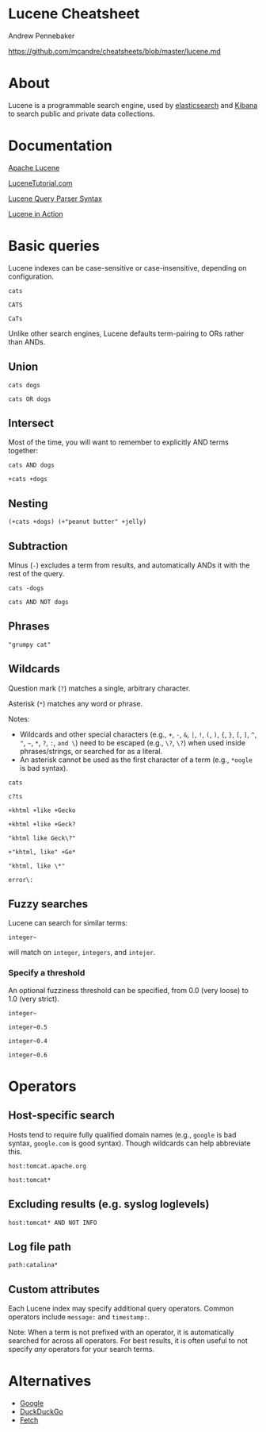 # Lucene Cheatsheet

Andrew Pennebaker

https://github.com/mcandre/cheatsheets/blob/master/lucene.md

# About

Lucene is a programmable search engine, used by [elasticsearch](http://www.elasticsearch.org/) and [Kibana](http://www.elasticsearch.org/overview/kibana/) to search public and private data collections.

# Documentation

[Apache Lucene](http://lucene.apache.org/)

[LuceneTutorial.com](http://www.lucenetutorial.com/lucene-query-syntax.html)

[Lucene Query Parser Syntax](http://lucene.apache.org/core/2_9_4/queryparsersyntax.html)

[Lucene in Action](http://www.amazon.com/dp/1933988177/)

# Basic queries

Lucene indexes can be case-sensitive or case-insensitive, depending on configuration.

```
cats

CATS

CaTs
```

Unlike other search engines, Lucene defaults term-pairing to ORs rather than ANDs.

## Union

```
cats dogs

cats OR dogs
```

## Intersect

Most of the time, you will want to remember to explicitly AND terms together:

```
cats AND dogs

+cats +dogs
```

## Nesting

```
(+cats +dogs) (+"peanut butter" +jelly)
```

## Subtraction

Minus (`-`) excludes a term from results, and automatically ANDs it with the rest of the query.

```
cats -dogs

cats AND NOT dogs
```

## Phrases

```
"grumpy cat"
```

## Wildcards

Question mark (`?`) matches a single, arbitrary character.

Asterisk (`*`) matches any word or phrase.

Notes:

* Wildcards and other special characters (e.g., `+`, `-`, `&`, `|`, `!`, `(`, `)`, `{`, `}`, `[`, `]`, `^`, `"`, `~`, `*`, `?`, `:`, `and \`) need to be escaped (e.g., `\?`, `\?`) when used inside phrases/strings, or searched for as a literal.
* An asterisk cannot be used as the first character of a term (e.g., `*oogle` is bad syntax).

```
cats

c?ts

+khtml +like +Gecko

+khtml +like +Geck?

"khtml like Geck\?"

+"khtml, like" +Ge*

"khtml, like \*"

error\:
```

## Fuzzy searches

Lucene can search for similar terms:

```
integer~
```

will match on `integer`, `integers`, and `intejer`.

### Specify a threshold

An optional fuzziness threshold can be specified, from 0.0 (very loose) to 1.0 (very strict).

```
integer~

integer~0.5

integer~0.4

integer~0.6
```

# Operators

## Host-specific search

Hosts tend to require fully qualified domain names (e.g., `google` is bad syntax, `google.com` is good syntax). Though wildcards can help abbreviate this.

```
host:tomcat.apache.org

host:tomcat*
```

## Excluding results (e.g. syslog loglevels)

```
host:tomcat* AND NOT INFO
```

## Log file path

```
path:catalina*
```

## Custom attributes

Each Lucene index may specify additional query operators. Common operators include `message:` and `timestamp:`.

Note: When a term is not prefixed with an operator, it is automatically searched for across all operators. For best results, it is often useful to not specify *any* operators for your search terms.

# Alternatives

* [Google](https://github.com/mcandre/cheatsheets/blob/master/google.md)
* [DuckDuckGo](https://github.com/mcandre/cheatsheets/blob/master/duckduckgo.md)
* [Fetch](http://fetch.yellosoft.us/)
